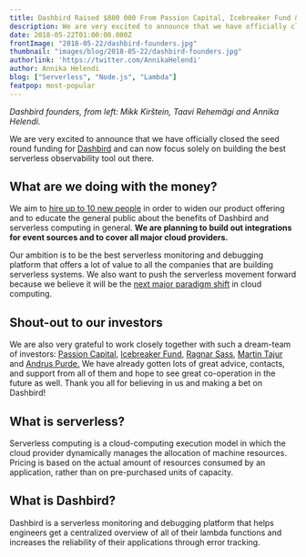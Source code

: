 ```yaml
---
title: Dashbird Raised $800 000 From Passion Capital, Icebreaker Fund & Pipedrive Co-Founders
description: We are very excited to announce that we have officially closed the seed round funding for Dashbird and can now focus solely on building the best serverless observability tool out there.
date: 2018-05-22T01:00:00.000Z
frontImage: "2018-05-22/dashbird-founders.jpg"
thumbnail: "images/blog/2018-05-22/dashbird-founders.jpg"
authorlink: 'https://twitter.com/AnnikaHelendi'
author: Annika Helendi
blog: ["Serverless", "Node.js", "Lambda"]
featpop: most-popular
---
```

_Dashbird founders, from left: Mikk Kirštein, Taavi Rehemägi and Annika Helendi._

We are very excited to announce that we have officially closed the seed round funding for <a href="https://dashbird.io" target="blank">Dashbird<a/> and can now focus solely on building the best serverless observability tool out there.

## What are we doing with the money?

We aim to <a href="https://dashbird.io/jobs" target="blank"> hire up to 10 new people<a/> in order to widen our product offering and to educate the general public about the benefits of Dashbird and serverless computing in general. **We are planning to build out integrations for event sources and to cover all major cloud providers.**


Our ambition is to be the best serverless monitoring and debugging platform that offers a lot of value to all the companies that are building serverless systems. We also want to push the serverless movement forward because we believe it will be the <a href="https://hackernoon.com/serverless-survey-77-delivery-speed-4-dev-workdays-mo-saved-26-aws-monthly-bill-d99174f70663" target="blank"> next major paradigm shift<a/> in cloud computing.

## Shout-out to our investors

We are also very grateful to work closely together with such a dream-team of investors: <a href="http://www.passioncapital.com/" target="blank"> Passion Capital<a/>, <a href="https://icebreaker.vc/" target="blank">Icebreaker Fund<a/>, <a href="https://twitter.com/ragnars" target="blank">Ragnar Sass<a/>, <a href="https://twitter.com/tajur" target="blank">Martin Tajur<a/> and <a href="https://twitter.com/andruspurde" target="blank"> Andrus Purde.<a/> We have already gotten lots of great advice, contacts, and support from all of them and hope to see great co-operation in the future as well. Thank you all for believing in us and making a bet on Dashbird!

## What is serverless?
Serverless computing is a cloud-computing execution model in which the cloud provider dynamically manages the allocation of machine resources. Pricing is based on the actual amount of resources consumed by an application, rather than on pre-purchased units of capacity.


## What is Dashbird?
Dashbird is a serverless monitoring and debugging platform that helps engineers get a centralized overview of all of their lambda functions and increases the reliability of their applications through error tracking.
